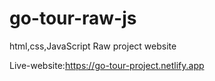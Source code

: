 # go-tour-raw-js
 html,css,JavaScript Raw project website 
 
 
Live-website:https://go-tour-project.netlify.app
 
